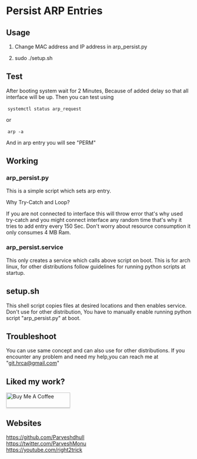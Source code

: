 # Persist ARP Entries

## Usage

1. Change MAC address and IP address in arp_persist.py

2. sudo ./setup.sh

## Test

After booting system wait for 2 Minutes, Because of added delay so that all interface will be up. Then you can test using

​	```systemctl status arp_request```

or

​	```arp -a```

And in arp entry you will see "PERM"

## Working

### arp_persist.py

This is a simple script which sets arp entry.

Why Try-Catch and Loop?

If you are not connected to interface this will throw error that's why used try-catch and you might connect interface any random time that's why it tries to add entry every 150 Sec. Don't worry about resource consumption it only consumes 4 MB Ram.

### arp_persist.service

This only creates a service which calls above script on boot. This is for arch linux, for other distributions follow guidelines for running python scripts at startup.

## setup.sh

This shell script copies files at desired locations and then enables service. Don't use for other distribution, You have to manually enable running python script "arp_persist.py" at boot.

## Troubleshoot

You can use same concept and can also use for other distributions. If you encounter any problem and  need my help,you can reach me at "git.hrca@gmail.com"

## Liked my work?
<a href="https://www.buymeacoffee.com/parveshmonu" target="_blank"><img src="https://www.buymeacoffee.com/assets/img/custom_images/orange_img.png" alt="Buy Me A Coffee" style="height: 41px !important;width: 174px !important;box-shadow: 0px 3px 2px 0px rgba(190, 190, 190, 0.5) !important;-webkit-box-shadow: 0px 3px 2px 0px rgba(190, 190, 190, 0.5) !important;" ></a>

## Websites
https://github.com/Parveshdhull
<br />https://twitter.com/ParveshMonu
<br />https://youtube.com/right2trick